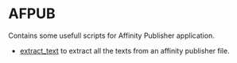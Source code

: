 # AFPUB

Contains some usefull scripts for Affinity Publisher application.

* [extract_text](/extract_text) to extract all the texts from an affinity publisher file.
